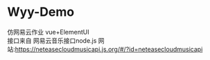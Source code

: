 # Wyy-Demo
仿网易云作业
vue+ElementUI   
 接口来自 网易云音乐接口node.js 网站:https://neteasecloudmusicapi.js.org/#/?id=neteasecloudmusicapi  

